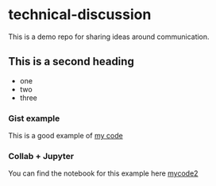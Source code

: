 # technical-discussion
This is a demo repo for sharing ideas around communication. 


## This is a second heading

* one
* two
* three

### Gist example 

This is a good example of [my code](https://gist.github.com/dfcantor/d94b48cf8759c8335a266ed2199f0cd3)

### Collab + Jupyter

You can find the notebook for this example here [mycode2](CloudSpec_CCF_W2_technical_docs.ipynb)
